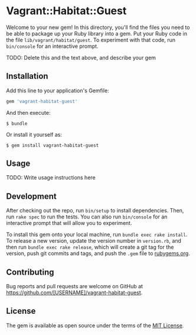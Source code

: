 # Vagrant::Habitat::Guest

Welcome to your new gem! In this directory, you'll find the files you need to be able to package up your Ruby library into a gem. Put your Ruby code in the file `lib/vagrant/habitat/guest`. To experiment with that code, run `bin/console` for an interactive prompt.

TODO: Delete this and the text above, and describe your gem

## Installation

Add this line to your application's Gemfile:

```ruby
gem 'vagrant-habitat-guest'
```

And then execute:

    $ bundle

Or install it yourself as:

    $ gem install vagrant-habitat-guest

## Usage

TODO: Write usage instructions here

## Development

After checking out the repo, run `bin/setup` to install dependencies. Then, run `rake spec` to run the tests. You can also run `bin/console` for an interactive prompt that will allow you to experiment.

To install this gem onto your local machine, run `bundle exec rake install`. To release a new version, update the version number in `version.rb`, and then run `bundle exec rake release`, which will create a git tag for the version, push git commits and tags, and push the `.gem` file to [rubygems.org](https://rubygems.org).

## Contributing

Bug reports and pull requests are welcome on GitHub at https://github.com/[USERNAME]/vagrant-habitat-guest.


## License

The gem is available as open source under the terms of the [MIT License](http://opensource.org/licenses/MIT).

